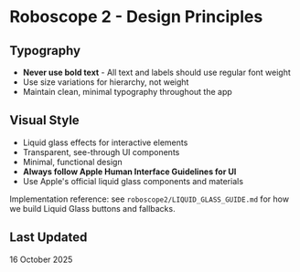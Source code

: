 # Roboscope 2 - Design Principles

## Typography
- **Never use bold text** - All text and labels should use regular font weight
- Use size variations for hierarchy, not weight
- Maintain clean, minimal typography throughout the app

## Visual Style
- Liquid glass effects for interactive elements
- Transparent, see-through UI components
- Minimal, functional design
- **Always follow Apple Human Interface Guidelines for UI**
- Use Apple's official liquid glass components and materials

Implementation reference: see `roboscope2/LIQUID_GLASS_GUIDE.md` for how we build Liquid Glass buttons and fallbacks.

## Last Updated
16 October 2025
